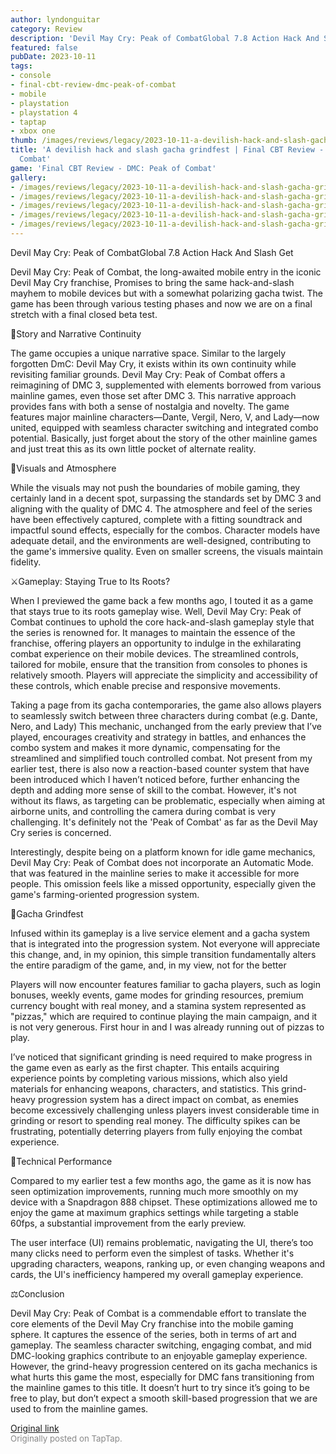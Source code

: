 ```yaml
---
author: lyndonguitar
category: Review
description: 'Devil May Cry: Peak of CombatGlobal 7.8 Action Hack And Slash Get'
featured: false
pubDate: 2023-10-11
tags:
- console
- final-cbt-review-dmc-peak-of-combat
- mobile
- playstation
- playstation 4
- taptap
- xbox one
thumb: /images/reviews/legacy/2023-10-11-a-devilish-hack-and-slash-gacha-grindfest--final-cbt-review---dmc-peak-of-combat-0.avif
title: 'A devilish hack and slash gacha grindfest | Final CBT Review - DMC: Peak of
  Combat'
game: 'Final CBT Review - DMC: Peak of Combat'
gallery:
- /images/reviews/legacy/2023-10-11-a-devilish-hack-and-slash-gacha-grindfest--final-cbt-review---dmc-peak-of-combat-0.avif
- /images/reviews/legacy/2023-10-11-a-devilish-hack-and-slash-gacha-grindfest--final-cbt-review---dmc-peak-of-combat-1.avif
- /images/reviews/legacy/2023-10-11-a-devilish-hack-and-slash-gacha-grindfest--final-cbt-review---dmc-peak-of-combat-2.avif
- /images/reviews/legacy/2023-10-11-a-devilish-hack-and-slash-gacha-grindfest--final-cbt-review---dmc-peak-of-combat-3.avif
- /images/reviews/legacy/2023-10-11-a-devilish-hack-and-slash-gacha-grindfest--final-cbt-review---dmc-peak-of-combat-4.avif
---
```

Devil May Cry: Peak of CombatGlobal
7.8
Action
Hack And Slash
Get

Devil May Cry: Peak of Combat, the long-awaited mobile entry in the iconic Devil May Cry franchise, Promises to bring the same hack-and-slash mayhem to mobile devices but with a somewhat polarizing gacha twist. The game has been through various testing phases and now we are on a final stretch with a final closed beta test.

📖Story and Narrative Continuity

The game occupies a unique narrative space. Similar to the largely forgotten DmC: Devil May Cry, it exists within its own continuity while revisiting familiar grounds. Devil May Cry: Peak of Combat offers a reimagining of DMC 3, supplemented with elements borrowed from various mainline games, even those set after DMC 3. This narrative approach provides fans with both a sense of nostalgia and novelty. The game features major mainline characters—Dante, Vergil, Nero, V, and Lady—now united, equipped with seamless character switching and integrated combo potential. Basically, just forget about the story of the other mainline games and just treat this as its own little pocket of alternate reality.

🎨Visuals and Atmosphere

While the visuals may not push the boundaries of mobile gaming, they certainly land in a decent spot, surpassing the standards set by DMC 3 and aligning with the quality of DMC 4. The atmosphere and feel of the series have been effectively captured, complete with a fitting soundtrack and impactful sound effects, especially for the combos. Character models have adequate detail, and the environments are well-designed, contributing to the game's immersive quality. Even on smaller screens, the visuals maintain fidelity.

⚔️Gameplay: Staying True to Its Roots?

When I previewed the game back a few months ago, I touted it as a game that stays true to its roots gameplay wise. Well, Devil May Cry: Peak of Combat continues to uphold the core hack-and-slash gameplay style that the series is renowned for. It manages to maintain the essence of the franchise, offering players an opportunity to indulge in the exhilarating combat experience on their mobile devices. The streamlined controls, tailored for mobile, ensure that the transition from consoles to phones is relatively smooth. Players will appreciate the simplicity and accessibility of these controls, which enable precise and responsive movements.

Taking a page from its gacha contemporaries, the game also allows players to seamlessly switch between three characters during combat (e.g. Dante, Nero, and Lady) This mechanic, unchanged from the early preview that I’ve played, encourages creativity and strategy in battles, and enhances the combo system and makes it more dynamic, compensating for the streamlined and simplified touch controlled combat. Not present from my earlier test, there is also now a reaction-based counter system that have been introduced which I haven’t noticed before, further enhancing the depth and adding more sense of skill to the combat. However, it's not without its flaws, as targeting can be problematic, especially when aiming at airborne units, and controlling the camera during combat is very challenging. It's definitely not the 'Peak of Combat' as far as the Devil May Cry series is concerned.

Interestingly, despite being on a platform known for idle game mechanics, Devil May Cry: Peak of Combat does not incorporate an Automatic Mode.  that was featured in the mainline series to make it accessible for more people. This omission feels like a missed opportunity, especially given the game's farming-oriented progression system.

🎰Gacha Grindfest

Infused within its gameplay is a live service element and a gacha system that is integrated into the progression system. Not everyone will appreciate this change, and, in my opinion, this simple transition fundamentally alters the entire paradigm of the game, and, in my view, not for the better

Players will now encounter features familiar to gacha players, such as login bonuses, weekly events, game modes for grinding resources, premium currency bought with real money, and a stamina system represented as "pizzas," which are required to continue playing the main campaign, and it is not very generous. First hour in and I was already running out of pizzas to play.

I’ve noticed that significant grinding is need required to make progress in the game even as early as the first chapter. This entails acquiring experience points by completing various missions, which also yield materials for enhancing weapons, characters, and statistics. This grind-heavy progression system has a direct impact on combat, as enemies become excessively challenging unless players invest considerable time in grinding or resort to spending real money. The difficulty spikes can be frustrating, potentially deterring players from fully enjoying the combat experience.

🚧Technical Performance

Compared to my earlier test a few months ago, the game as it is now has seen optimization improvements, running much more smoothly on my device with a Snapdragon 888 chipset. These optimizations allowed me to enjoy the game at maximum graphics settings while targeting a stable 60fps, a substantial improvement from the early preview.

The user interface (UI) remains problematic, navigating the UI, there’s too many clicks need to perform even the simplest of tasks. Whether it's upgrading characters, weapons, ranking up, or even changing weapons and cards, the UI's inefficiency hampered my overall gameplay experience.

⚖️Conclusion

Devil May Cry: Peak of Combat is a commendable effort to translate the core elements of the Devil May Cry franchise into the mobile gaming sphere. It captures the essence of the series, both in terms of art and gameplay. The seamless character switching, engaging combat, and mid DMC-looking graphics contribute to an enjoyable gameplay experience. However, the grind-heavy progression centered on its gacha mechanics is what hurts this game the most, especially for DMC fans transitioning from the mainline games to this title. It doesn’t hurt to try since it’s going to be free to play, but don’t expect a smooth skill-based progression that we are used to from the mainline games.

[Original link](https://www.taptap.io/post/6411911)<br><span style="font-size: 0.95em; color: #888;">Originally posted on TapTap.</span>
